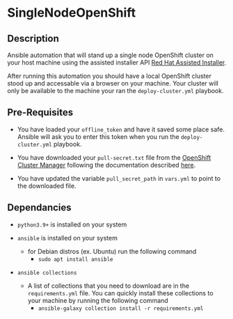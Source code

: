 # SingleNodeOpenShift

## Description

Ansible automation that will stand up a single node OpenShift cluster on your host machine using the assisted installer API [Red Hat Assisted Installer](https://access.redhat.com/documentation/en-us/assisted_installer_for_openshift_container_platform/2022/html/assisted_installer_for_openshift_container_platform/installing-with-api#doc-wrapper). 

After running this automation you should have a local OpenShift cluster stood up and accessable via a browser on your machine. Your cluster will only be available to the machine your ran the `deploy-cluster.yml` playbook.

## Pre-Requisites
- You have loaded your `offline_token` and have it saved some place safe.  Ansible will ask you to enter this token when you run the `deploy-cluster.yml` playbook.

- You have downloaded your `pull-secret.txt` file from the [OpenShift Cluster Manager](https://console.redhat.com/openshift/assisted-installer/clusters) following the documentation described [here](https://access.redhat.com/documentation/en-us/assisted_installer_for_openshift_container_platform/2022/html/assisted_installer_for_openshift_container_platform/installing-with-api#configuring-the-pull-secret_installing-with-api). 

- You have updated the variable `pull_secret_path` in `vars.yml` to point to the downloaded file.



## Dependancies
- `python3.9+` is installed on your system

- `ansible` is installed on your system
    - for Debian distros (ex. Ubuntu) run the following command
        - ```sudo apt install ansible``` 

- `ansible collections`
    - A list of collections that you need to download are in the `requirements.yml` file. You can quickly install these collections to your machine by running the following command 
        - ```ansible-galaxy collection install -r requirements.yml ```





